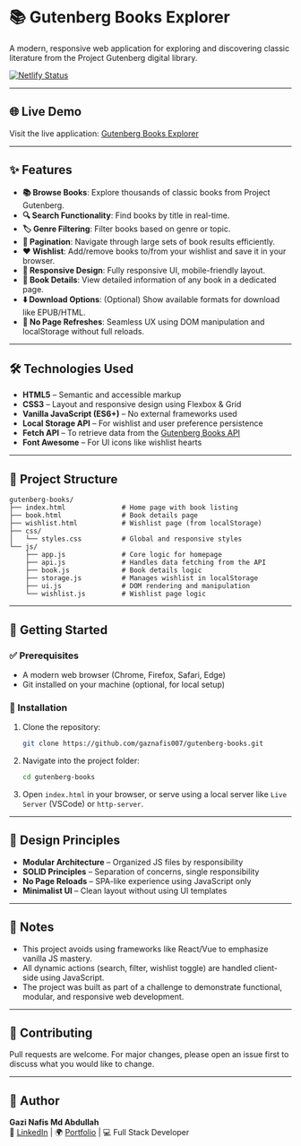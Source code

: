# 📚 Gutenberg Books Explorer

A modern, responsive web application for exploring and discovering classic literature from the Project Gutenberg digital library.

[![Netlify Status](https://api.netlify.com/api/v1/badges/342a8a-vacherin-vocal/deploy-status)](https://vocal-vacherin-342a8a.netlify.app/)

---

## 🌐 Live Demo

Visit the live application: [Gutenberg Books Explorer](https://vocal-vacherin-342a8a.netlify.app/)

---

## ✨ Features

- **📚 Browse Books**: Explore thousands of classic books from Project Gutenberg.
- **🔍 Search Functionality**: Find books by title in real-time.
- **🏷️ Genre Filtering**: Filter books based on genre or topic.
- **📄 Pagination**: Navigate through large sets of book results efficiently.
- **❤️ Wishlist**: Add/remove books to/from your wishlist and save it in your browser.
- **📱 Responsive Design**: Fully responsive UI, mobile-friendly layout.
- **🌙 Book Details**: View detailed information of any book in a dedicated page.
- **⬇️ Download Options**: (Optional) Show available formats for download like EPUB/HTML.
- **🔄 No Page Refreshes**: Seamless UX using DOM manipulation and localStorage without full reloads.

---

## 🛠️ Technologies Used

- **HTML5** – Semantic and accessible markup
- **CSS3** – Layout and responsive design using Flexbox & Grid
- **Vanilla JavaScript (ES6+)** – No external frameworks used
- **Local Storage API** – For wishlist and user preference persistence
- **Fetch API** – To retrieve data from the [Gutenberg Books API](https://gutendex.com/)
- **Font Awesome** – For UI icons like wishlist hearts

---

## 📁 Project Structure

```
gutenberg-books/
├── index.html              # Home page with book listing
├── book.html               # Book details page
├── wishlist.html           # Wishlist page (from localStorage)
├── css/
│   └── styles.css          # Global and responsive styles
└── js/
    ├── app.js              # Core logic for homepage
    ├── api.js              # Handles data fetching from the API
    ├── book.js             # Book details logic
    ├── storage.js          # Manages wishlist in localStorage
    ├── ui.js               # DOM rendering and manipulation
    └── wishlist.js         # Wishlist page logic
```

---

## 🚀 Getting Started

### ✅ Prerequisites

- A modern web browser (Chrome, Firefox, Safari, Edge)
- Git installed on your machine (optional, for local setup)

### 🔧 Installation

1. Clone the repository:
   ```bash
   git clone https://github.com/gaznafis007/gutenberg-books.git
   ```

2. Navigate into the project folder:
   ```bash
   cd gutenberg-books
   ```

3. Open `index.html` in your browser, or serve using a local server like `Live Server` (VSCode) or `http-server`.

---

## 🧠 Design Principles

- **Modular Architecture** – Organized JS files by responsibility
- **SOLID Principles** – Separation of concerns, single responsibility
- **No Page Reloads** – SPA-like experience using JavaScript only
- **Minimalist UI** – Clean layout without using UI templates

---

## 📌 Notes

- This project avoids using frameworks like React/Vue to emphasize vanilla JS mastery.
- All dynamic actions (search, filter, wishlist toggle) are handled client-side using JavaScript.
- The project was built as part of a challenge to demonstrate functional, modular, and responsive web development.

---

## 🤝 Contributing

Pull requests are welcome. For major changes, please open an issue first to discuss what you would like to change.

---

## 🔗 Author

**Gazi Nafis Md Abdullah**  
🔗 [LinkedIn](https://www.linkedin.com/in/gazi-nafis-4712771a4/) | 🌍 [Portfolio](https://gazi-nafis-rafi.vercel.app/) | 💻 Full Stack Developer

